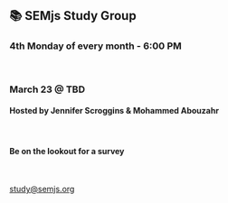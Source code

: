 ## 📚 SEMjs Study Group
### 4th Monday of every month - 6:00 PM
<br/>

### March 23 @ TBD
#### Hosted by Jennifer Scroggins & Mohammed Abouzahr

<br/>

#### Be on the lookout for a survey

<br/>

study@semjs.org
